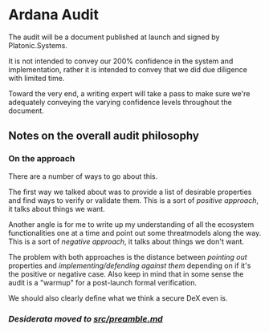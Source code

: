 # Ardana Audit

The audit will be a document published at launch and signed by Platonic.Systems. 

It is not intended to convey our 200% confidence in the system and implementation, rather it is intended to convey that we did due diligence with limited time. 

Toward the very end, a writing expert will take a pass to make sure we're adequately conveying the varying confidence levels throughout the document. 

## Notes on the overall audit philosophy

### On the approach
There are a number of ways to go about this. 

The first way we talked about was to provide a list of desirable properties and find ways to verify or validate them. This is a sort of _positive approach_, it talks about things we want. 

Another angle is for me to write up my understanding of all the ecosystem functionalities one at a time and point out some threatmodels along the way. This is a sort of _negative approach_, it talks about things we don't want.

The problem with both approaches is the distance between _pointing out_ properties and _implementing/defending against them_ depending on if it's the positive or negative case. Also keep in mind that in some sense the audit is a "warmup" for a post-launch formal verification. 

We should also clearly define what we think a secure DeX even is.

### _Desiderata moved to [src/preamble.md](src/preamble.md)_
